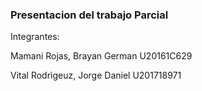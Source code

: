### Presentacion del trabajo Parcial

Integrantes:

Mamani Rojas, Brayan German     U20161C629

Vital Rodrìgeuz, Jorge Daniel   U201718971
